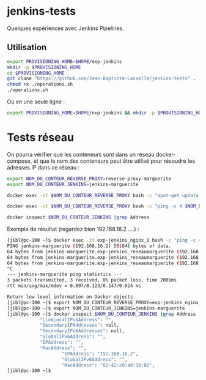# jenkins-tests

Quelques expériences avec Jenkins Pipelines.

## Utilisation


```bash
export PROVISIONING_HOME=$HOME/exp-jenkins
mkdir -p $PROVISIONING_HOME
cd $PROVISIONING_HOME
git clone "https://github.com/Jean-Baptiste-Lasselle/jenkins-tests" . 
chmod +x ./operations.sh
./operations.sh

```

Ou en une seule ligne : 


```bash
export PROVISIONING_HOME=$HOME/exp-jenkins && mkdir -p $PROVISIONING_HOME && cd $PROVISIONING_HOME && git clone "https://github.com/Jean-Baptiste-Lasselle/jenkins-tests" . && chmod +x ./operations.sh && ./operations.sh

```

# Tests réseau 


On pourra vérifier que les conteneurs sont dans un réseau docker-compose, et que le nom des conteneurs peut être utilisé pour résoudre les adresses IP dans ce réseau : 

```bash
export NOM_DU_CONTEUR_REVERSE_PROXY=reverse-proxy-marguerite
export NOM_DU_CONTEUR_JENKINS=jenkins-marguerite

docker exec -it $NOM_DU_CONTEUR_REVERSE_PROXY bash -c "apot-get update -y && aptget install -y iputils-ping"

docker exec -it $NOM_DU_CONTEUR_REVERSE_PROXY bash -c "ping -c 4 $NOM_DU_CONTEUR_JENKINS"

docker inspect $NOM_DU_CONTEUR_JENKINS |grep Address
```

Exemple de résultat (regardez bien 192.168.16.2 ....) : 

```bash
[jibl@pc-100 ~]$ docker exec -it exp-jenkins_nginx_1 bash -c "ping -c 4 jenkins-marguerite"
PING jenkins-marguerite (192.168.16.2) 56(84) bytes of data.
64 bytes from jenkins-marguerite.exp-jenkins_reseaumarguerite (192.168.16.2): icmp_seq=1 ttl=64 time=0.097 ms
64 bytes from jenkins-marguerite.exp-jenkins_reseaumarguerite (192.168.16.2): icmp_seq=2 ttl=64 time=0.147 ms
64 bytes from jenkins-marguerite.exp-jenkins_reseaumarguerite (192.168.16.2): icmp_seq=3 ttl=64 time=0.127 ms
^C
--- jenkins-marguerite ping statistics ---
3 packets transmitted, 3 received, 0% packet loss, time 2001ms
rtt min/avg/max/mdev = 0.097/0.123/0.147/0.024 ms

Return low-level information on Docker objects
[jibl@pc-100 ~]$ export NOM_DU_CONTEUR_REVERSE_PROXY=exp-jenkins_nginx_1
[jibl@pc-100 ~]$ export NOM_DU_CONTEUR_JENKINS=jenkins-marguerite
[jibl@pc-100 ~]$ docker inspect $NOM_DU_CONTEUR_JENKINS |grep Address
            "LinkLocalIPv6Address": "",
            "SecondaryIPAddresses": null,
            "SecondaryIPv6Addresses": null,
            "GlobalIPv6Address": "",
            "IPAddress": "",
            "MacAddress": "",
                    "IPAddress": "192.168.16.2",
                    "GlobalIPv6Address": "",
                    "MacAddress": "02:42:c0:a8:10:02",
[jibl@pc-100 ~]$ 

```




